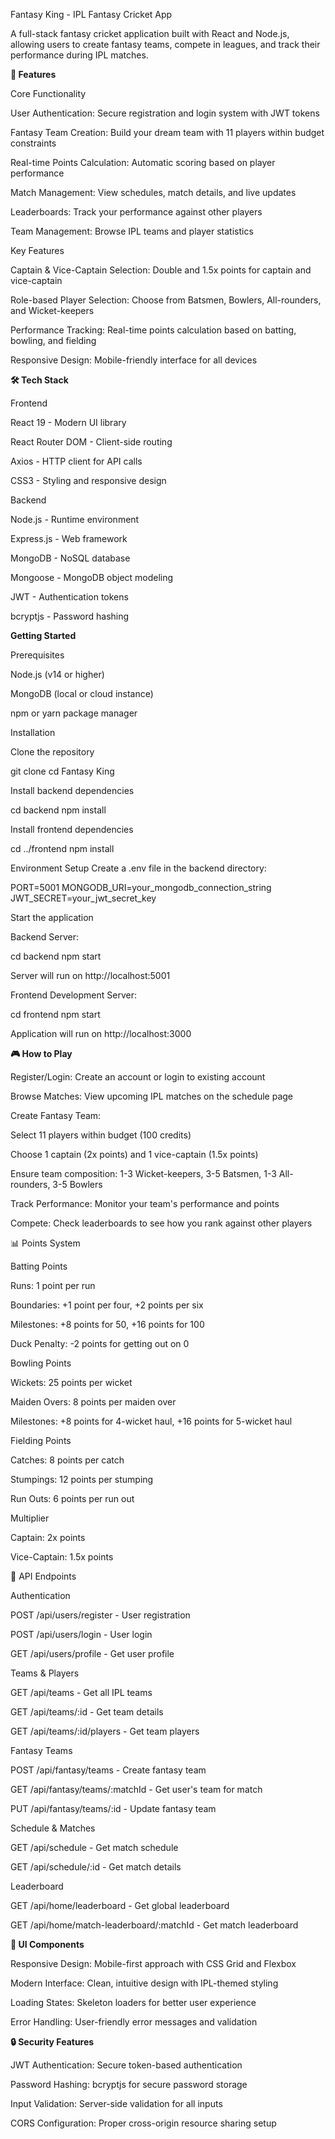 Fantasy King - IPL Fantasy Cricket App

A full-stack fantasy cricket application built with React and Node.js, allowing users to create fantasy teams, compete in leagues, and track their performance during IPL matches.

**🏏 Features**

Core Functionality

User Authentication: Secure registration and login system with JWT tokens

Fantasy Team Creation: Build your dream team with 11 players within budget constraints

Real-time Points Calculation: Automatic scoring based on player performance

Match Management: View schedules, match details, and live updates

Leaderboards: Track your performance against other players

Team Management: Browse IPL teams and player statistics

Key Features

Captain & Vice-Captain Selection: Double and 1.5x points for captain and vice-captain

Role-based Player Selection: Choose from Batsmen, Bowlers, All-rounders, and Wicket-keepers

Performance Tracking: Real-time points calculation based on batting, bowling, and fielding

Responsive Design: Mobile-friendly interface for all devices

**🛠️ Tech Stack**

Frontend

React 19 - Modern UI library

React Router DOM - Client-side routing

Axios - HTTP client for API calls

CSS3 - Styling and responsive design

Backend

Node.js - Runtime environment

Express.js - Web framework

MongoDB - NoSQL database

Mongoose - MongoDB object modeling

JWT - Authentication tokens

bcryptjs - Password hashing

**Getting Started**

Prerequisites

Node.js (v14 or higher)

MongoDB (local or cloud instance)

npm or yarn package manager

Installation

Clone the repository

git clone <repository-url>
cd Fantasy King


Install backend dependencies

cd backend
npm install


Install frontend dependencies

cd ../frontend
npm install


Environment Setup
Create a .env file in the backend directory:

PORT=5001
MONGODB_URI=your_mongodb_connection_string
JWT_SECRET=your_jwt_secret_key


Start the application

Backend Server:

cd backend
npm start


Server will run on http://localhost:5001

Frontend Development Server:

cd frontend
npm start


Application will run on http://localhost:3000

**🎮 How to Play**

Register/Login: Create an account or login to existing account

Browse Matches: View upcoming IPL matches on the schedule page

Create Fantasy Team:

Select 11 players within budget (100 credits)

Choose 1 captain (2x points) and 1 vice-captain (1.5x points)

Ensure team composition: 1-3 Wicket-keepers, 3-5 Batsmen, 1-3 All-rounders, 3-5 Bowlers

Track Performance: Monitor your team's performance and points

Compete: Check leaderboards to see how you rank against other players

📊 Points System

Batting Points

Runs: 1 point per run

Boundaries: +1 point per four, +2 points per six

Milestones: +8 points for 50, +16 points for 100

Duck Penalty: -2 points for getting out on 0

Bowling Points

Wickets: 25 points per wicket

Maiden Overs: 8 points per maiden over

Milestones: +8 points for 4-wicket haul, +16 points for 5-wicket haul

Fielding Points

Catches: 8 points per catch

Stumpings: 12 points per stumping

Run Outs: 6 points per run out

Multiplier

Captain: 2x points

Vice-Captain: 1.5x points

🔧 API Endpoints

Authentication

POST /api/users/register - User registration

POST /api/users/login - User login

GET /api/users/profile - Get user profile

Teams & Players

GET /api/teams - Get all IPL teams

GET /api/teams/:id - Get team details

GET /api/teams/:id/players - Get team players

Fantasy Teams

POST /api/fantasy/teams - Create fantasy team

GET /api/fantasy/teams/:matchId - Get user's team for match

PUT /api/fantasy/teams/:id - Update fantasy team

Schedule & Matches

GET /api/schedule - Get match schedule

GET /api/schedule/:id - Get match details

Leaderboard

GET /api/home/leaderboard - Get global leaderboard

GET /api/home/match-leaderboard/:matchId - Get match leaderboard

**🎨 UI Components**

Responsive Design: Mobile-first approach with CSS Grid and Flexbox

Modern Interface: Clean, intuitive design with IPL-themed styling

Loading States: Skeleton loaders for better user experience

Error Handling: User-friendly error messages and validation

**🔒 Security Features**

JWT Authentication: Secure token-based authentication

Password Hashing: bcryptjs for secure password storage

Input Validation: Server-side validation for all inputs

CORS Configuration: Proper cross-origin resource sharing setup
